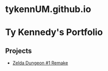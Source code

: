 # tykennUM.github.io
<html>

<!-- TODO: Replace Mr. Miyamoto's name with yours -->
<h1>Ty Kennedy's Portfolio</h1>

<h2>Projects</h2>

<!-- TODO: Erase one of these two. Replace the 'href' link below with a link to your WebGL build page. -->
<ul>
<li><a href="https://pre00.deviantart.net/4fa1/th/pre/i/2010/254/0/4/chibi_metroid_by_freak_sider-d2yhe9u.png">Zelda Dungeon #1 Remake</a></li>
</ul>

<!-- TIP: Rename this file "index.html", and it will become the default landing page whenever someone navigates their browser to your domain. -->
</html>
